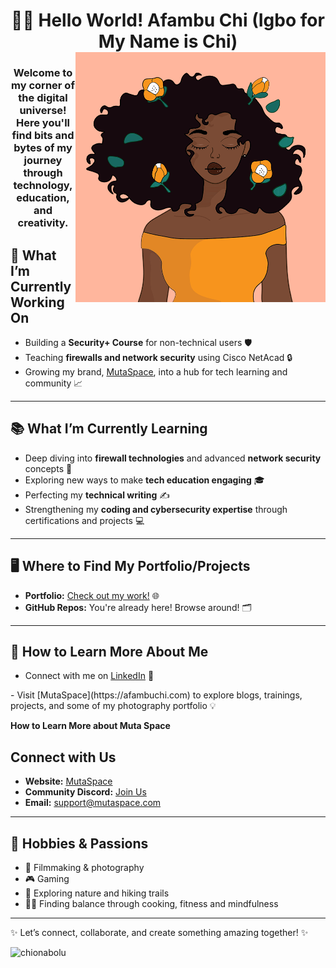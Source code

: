<h1 align="center"> 👋🏽 Hello World! Afambu Chi (Igbo for My Name is Chi) <img align="right" alt="black girl magic" width="400" src="illustration gifs, minimal illustration, line illustration, gif, black girls, black girls illustration gif , minimal, sweater, gifs illustration, flower illustration gif, flowers, black girl illustration.gif"> </h1>
<h3 align="center"> Welcome to my corner of the digital universe! Here you'll find bits and bytes of my journey through technology, education, and creativity.
 </h3>



## 🌱 **What I’m Currently Working On**
- Building a **Security+ Course** for non-technical users 🛡️  
- Teaching **firewalls and network security** using Cisco NetAcad 🔒  
- Growing my brand, [MutaSpace](https://afambuchi.com), into a hub for tech learning and community 📈  

---

## 📚 **What I’m Currently Learning**
- Deep diving into **firewall technologies** and advanced **network security** concepts 🔐  
- Exploring new ways to make **tech education engaging** 🎓
- Perfecting my **technical writing** ✍️
- Strengthening my **coding and cybersecurity expertise** through certifications and projects 💻  

---

## 🖥️ **Where to Find My Portfolio/Projects**
- **Portfolio:** [Check out my work!](https://afambuchi.com) 🌐  
- **GitHub Repos:** You're already here! Browse around! 🗂️  

---

## 🤝 **How to Learn More About Me**
- Connect with me on [LinkedIn](https://linkedin.com/in/chionabolu) 🌟  <p align="left">
</p>
- Visit [MutaSpace](https://afambuchi.com) to explore blogs, trainings, projects, and some of my photography portfolio 💡  

**How to Learn More about Muta Space**
## Connect with Us
- **Website:** [MutaSpace](https://mutaspace.com)
- **Community Discord:** [Join Us](https://discord.gg/aXNyBRK8)
- **Email:** support@mutaspace.com
---

## 🎨 **Hobbies & Passions**
- 🎥 Filmmaking & photography 
- 🎮 Gaming
- 🌲 Exploring nature and hiking trails  
- 🧘‍♀️ Finding balance through cooking, fitness and mindfulness  

---

✨ Let’s connect, collaborate, and create something amazing together! ✨

<p><img align="left" src="https://github-readme-stats.vercel.app/api/top-langs?username=afambuchi&show_icons=true&locale=en&layout=compact" alt="chionabolu" /></p>
